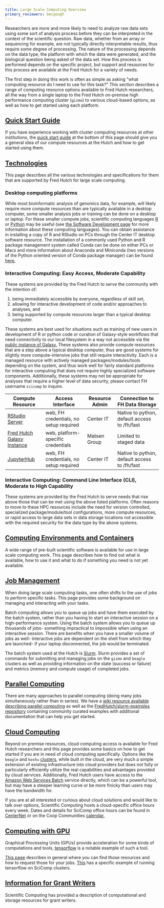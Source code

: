 ```yaml
---
title: Large Scale Computing Overview
primary_reviewers: bmcgough
---
```


Researchers are more and more likely to need to analyze raw data sets using some sort of analysis process before they can be interpreted in the context of the scientific question. Raw data, whether from an array or sequencing for example, are not typically directly interpretable results, thus require some degree of processing. The nature of the processing depends on the data type, the platform with which the data were generated, and the biological question being asked of the data set. How this process is performed depends on the specific project, but support and resources for this process are available at the Fred Hutch for a variety of needs.

The first step in doing this work is often as simple as asking "what computing resource do I need to use for this task?"  This section describes a range of computing resource options available to Fred Hutch researchers, all the way from a single laptop to the Fred Hutch on-premise high performance computing cluster (`gizmo`) to various cloud-based options, as well as how to get started using each platform.

## [Quick Start Guide](/scicomputing/compute_quickstart/)

If you have experience working with cluster computing resources at other institutions, the [quick start guide](/scicomputing/compute_quickstart/) at the bottom of this page should give you a general idea of our compute resources at the Hutch and how to get started using them.

## [Technologies](/scicomputing/compute_platforms/)
This page describes all the various technologies and specifications for them that are supported by Fred Hutch for large scale computing.

### Desktop computing platforms

While most bioinformatic analysis of genomics data, for example, will likely require more compute resources than are typically available in a desktop computer, some smaller analysis jobs or training can be done on a desktop or laptop.  For these smaller compute jobs, scientific computing languages [R](https://www.r-project.org) or [Python](https://www.python.org) may be useful (see [the Software Development page](/scicomputing/software_overview/) for more information about these computing languages). You can obtain assistance in installing a copy of R and RStudio on PCs through the Center IT desktop software resource. The installation of a commonly used Python and R package management system called Conda can be done on either PCs or Macs and more information about Anaconda and Miniconda (two versions of the Python oriented version of Conda package manager) can be found [here.](https://conda.io/docs/glossary.html#anaconda)

### Interactive Computing:  Easy Access, Moderate Capability
These systems are provided by the Fred Hutch to serve the community with the intention of:
  1. being immediately accessible by everyone, regardless of skill set,
  2. allowing for interactive development of code and/or approaches to analyses, and
  3. being supported by compute resources larger than a typical desktop computer.


These systems are best used for situations such as training of new users in development of R or python code or curation of Galaxy-style workflows that need connectivity to our local filesystem in a way not accessible via the [public instance of Galaxy.](https://usegalaxy.org/) These systems also provide compute resources that are a step above a typical desktop computer, thus are good systems for slightly more compute-intensive jobs that still require interactivity.  Each is a managed resource with actively managed packages/modules/tools depending on the system, and thus work well for fairly standard platforms for interactive computing that does not require highly specialized software components.  Additionally, these systems may not be appropriate for analyses that require a higher level of data security, please contact FH username `scicomp` to inquire.

Compute Resource | Access Interface | Resource Admin | Connection to FH Data Storage
--- | --- | --- | ---
[RStudio Server](http://rstudio.fhcrc.org) | web, FH credentials, no setup required | Center IT | Native to python, default access to /fh/fast
[Fred Hutch Galaxy Instance](http://galaxy.fredhutch.org/)| web, platform-specific credentials | Matsen Group | Limited to staged data
[JupyterHub](https://jupyterhub.fhcrc.org/) | web, FH credentials, no setup required | Center IT | Native to python, default access to /fh/fast


### Interactive Computing: Command Line Interface (CLI), Moderate to High Capability
These systems are provided by the Fred Hutch to serve needs that rise above those that can be met using the above listed platforms.  Often reasons to move to these HPC resources include the need for version controlled, specialized package/module/tool configurations, more compute resources, or rapid access to large data sets in data storage locations not accessible with the required security for the data type by the above systems.


## [Computing Environments and Containers](/scicomputing/compute_environments/)
A wide range of pre-built scientific software is available for use in large scale computing work.  This page describes how to find out what is available, how to use it and what to do if something you need is not yet available.

## [Job Management](/scicomputing/compute_jobs/)
When doing large scale computing tasks, one often shifts to the use of jobs to perform specific tasks.  This page provides some background on managing and interacting with your tasks.  

Batch computing allows you to queue up jobs and have them executed by the batch system, rather than you having to start an interactive session on a high-performance system.  Using the batch system allows you to queue up thousands of jobs- something impractical to impossible when using an interactive session.  There are benefits when you have a smaller volume of jobs as well- interactive jobs are dependent on the shell from which they are launched- if your laptop disconnected, the job would be terminated.

The batch system used at the Hutch is [Slurm](http://schedmd.com). Slurm provides a set of commands for submitting and managing jobs on the `gizmo` and `beagle` clusters as well as providing information on the state (success or failure) and metrics (memory and compute usage) of completed jobs.  

## [Parallel Computing](/scicomputing/compute_parallel/)
There are many approaches to parallel computing (doing many jobs simultaneously rather than in series). We have a [wiki resource available describing parallel computing](/scicomputing/compute_parallel/) as well as the [FredHutch/slurm-examples repository](https://github.com/FredHutch/slurm-examples) containing community curated examples with additional documentation that can help you get started.   


## [Cloud Computing](/scicomputing/compute_cloud/)
Beyond on premise resources, cloud computing access is available for Fred Hutch researchers and this page provides some basics on how to get started if you are in need of cloud computing specifically.  Options like the `beagle` and `koshu` [clusters](/scicomputing/resource_overview/), while built _in_ the cloud, are very much a simple extension of existing infrastructure into cloud providers but does not fully or particularly efficiently utilize the real capabilities and advantages provided by cloud services.   Additionally, Fred Hutch users have access to the [Amazon Web Services Batch](https://aws.amazon.com/batch/) service directly, which can be a powerful tool, but may have a steeper learning curve or be more finicky than users may have the bandwidth for.  

If you are at all interested or curious about cloud solutions and would like to
talk over options, Scientific Computing hosts a cloud-specific office hours
every week.  Dates and details for SciComp office hours can be found in
[CenterNet](https://centernet.fredhutch.org/cn/e/center-it/scicomp_nextgen_officehours10092018.html) or on the Coop Communities [calendar.](https://calendar.google.com/calendar/embed?src=gd30dlifri4fu7h104cuqdj0dg%40group.calendar.google.com&ctz=America%2FLos_Angeles)

## [Computing with GPU](/scicomputing/compute_gpu/)

Graphical Processing Units (GPUs) provide acceleration for some kinds of computations and tools, [tensorflow](https://www.tensorflow.org/) is a notable example of such a tool.

[This page](/scicomputing/compute_gpu/) describes in general where you can find those resources and how to request those for your jobs.  [This](https://sciwiki.fredhutch.org/compdemos/tensorflow-gpu/) has a specific example of running tensorflow on SciComp clusters.

## [Information for Grant Writers](/scicomputing/compute_grants/)
Scientific Computing has provided a description of computational and storage resources for grant writers.
